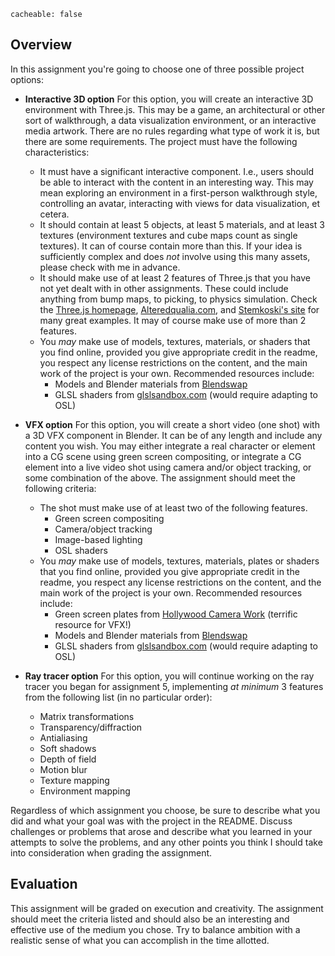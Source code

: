 ```
cacheable: false
```

## Overview

In this assignment you're going to choose one of three possible project options:

* **Interactive 3D option** For this option, you will create an interactive 3D environment with Three.js. This may be a game, an architectural or other sort of walkthrough, a data visualization environment, or an interactive media artwork. There are no rules regarding what type of work it is, but there are some requirements. The project must have the following characteristics:
    * It must have a significant interactive component. I.e., users should be able to interact with the content in an interesting way. This may mean exploring an environment in a first-person walkthrough style, controlling an avatar, interacting with views for data visualization, et cetera.
    * It should contain at least 5 objects, at least 5 materials, and at least 3 textures (environment textures and cube maps count as single textures). It can of course contain more than this. If your idea is sufficiently complex and does *not* involve using this many assets, please check with me in advance.
    * It should make use of at least 2 features of Three.js that you have not yet dealt with in other assignments. These could include anything from bump maps, to picking, to physics simulation. Check the [Three.js homepage](http://threejs.org/), [Alteredqualia.com](http://alteredqualia.com/), and [Stemkoski's site](https://stemkoski.github.io/Three.js/) for many great examples. It may of course make use of more than 2 features.
    * You *may* make use of models, textures, materials, or shaders that you find online, provided you give appropriate credit in the readme, you respect any license restrictions on the content, and the main work of the project is your own. Recommended resources include:
      * Models and Blender materials from [Blendswap](http://www.blendswap.com)
      * GLSL shaders from [glslsandbox.com](http://glslsandbox.com/) (would require adapting to OSL)

* **VFX option** For this option, you will create a short video (one shot) with a 3D VFX component in Blender. It can be of any length and include any content you wish. You may either integrate a real character or element into a CG scene using green screen compositing, or integrate a CG element into a live video shot using camera and/or object tracking, or some combination of the above. The assignment should meet the following criteria:
    * The shot must make use of at least two of the following features.
      * Green screen compositing
      * Camera/object tracking
      * Image-based lighting
      * OSL shaders
    * You *may* make use of models, textures, materials, plates or shaders that you find online, provided you give appropriate credit in the readme, you respect any license restrictions on the content, and the main work of the project is your own. Recommended resources include:
      * Green screen plates from [Hollywood Camera Work](http://www.hollywoodcamerawork.com/greenscreenplates.html) (terrific resource for VFX!)
      * Models and Blender materials from [Blendswap](http://www.blendswap.com)
      * GLSL shaders from [glslsandbox.com](http://glslsandbox.com/) (would require adapting to OSL)

* **Ray tracer option** For this option, you will continue working on the ray tracer you began for assignment 5, implementing *at minimum* 3 features from the following list (in no particular order):
    * Matrix transformations
    * Transparency/diffraction
    * Antialiasing
    * Soft shadows
    * Depth of field
    * Motion blur
    * Texture mapping
    * Environment mapping

Regardless of which assignment you choose, be sure to describe what you did and what your goal was with the project in the README. Discuss challenges or problems that arose and describe what you learned in your attempts to solve the problems, and any other points you think I should take into consideration when grading the assignment.

## Evaluation

This assignment will be graded on execution and creativity. The assignment should meet the criteria listed and should also be an interesting and effective use of the medium you chose. Try to balance ambition with a realistic sense of what you can accomplish in the time allotted.

